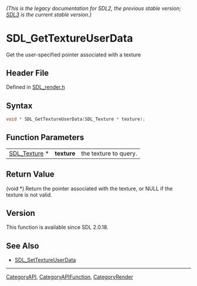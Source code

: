 ###### (This is the legacy documentation for SDL2, the previous stable version; [SDL3](https://wiki.libsdl.org/SDL3/) is the current stable version.)
# SDL_GetTextureUserData

Get the user-specified pointer associated with a texture

## Header File

Defined in [SDL_render.h](https://github.com/libsdl-org/SDL/blob/SDL2/include/SDL_render.h)

## Syntax

```c
void * SDL_GetTextureUserData(SDL_Texture * texture);
```

## Function Parameters

|                              |             |                       |
| ---------------------------- | ----------- | --------------------- |
| [SDL_Texture](SDL_Texture) * | **texture** | the texture to query. |

## Return Value

(void *) Return the pointer associated with the texture, or NULL if the
texture is not valid.

## Version

This function is available since SDL 2.0.18.

## See Also

- [SDL_SetTextureUserData](SDL_SetTextureUserData)

----
[CategoryAPI](CategoryAPI), [CategoryAPIFunction](CategoryAPIFunction), [CategoryRender](CategoryRender)


